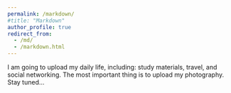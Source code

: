 ```yaml
---
permalink: /markdown/
#title: "Markdown"
author_profile: true
redirect_from: 
  - /md/
  - /markdown.html
---
```




I am going to upload my daily life, including: study materials, travel, and social networking. The most important thing is to upload my photography. Stay tuned...



